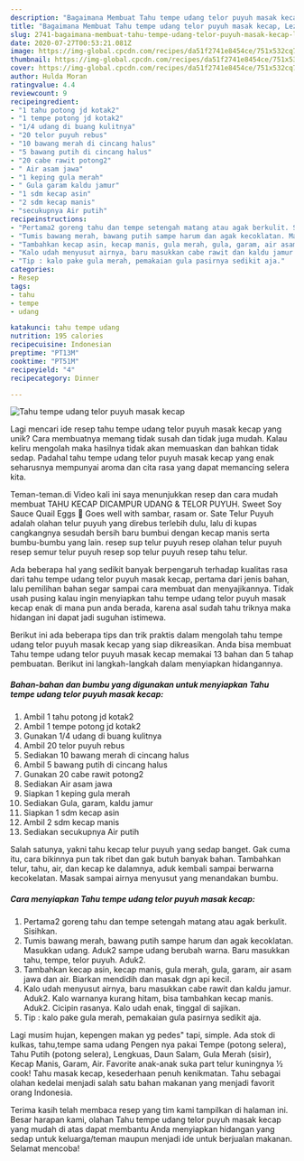 ```yaml
---
description: "Bagaimana Membuat Tahu tempe udang telor puyuh masak kecap, Lezat"
title: "Bagaimana Membuat Tahu tempe udang telor puyuh masak kecap, Lezat"
slug: 2741-bagaimana-membuat-tahu-tempe-udang-telor-puyuh-masak-kecap-lezat
date: 2020-07-27T00:53:21.081Z
image: https://img-global.cpcdn.com/recipes/da51f2741e8454ce/751x532cq70/tahu-tempe-udang-telor-puyuh-masak-kecap-foto-resep-utama.jpg
thumbnail: https://img-global.cpcdn.com/recipes/da51f2741e8454ce/751x532cq70/tahu-tempe-udang-telor-puyuh-masak-kecap-foto-resep-utama.jpg
cover: https://img-global.cpcdn.com/recipes/da51f2741e8454ce/751x532cq70/tahu-tempe-udang-telor-puyuh-masak-kecap-foto-resep-utama.jpg
author: Hulda Moran
ratingvalue: 4.4
reviewcount: 9
recipeingredient:
- "1 tahu potong jd kotak2"
- "1 tempe potong jd kotak2"
- "1/4 udang di buang kulitnya"
- "20 telor puyuh rebus"
- "10 bawang merah di cincang halus"
- "5 bawang putih di cincang halus"
- "20 cabe rawit potong2"
- " Air asam jawa"
- "1 keping gula merah"
- " Gula garam kaldu jamur"
- "1 sdm kecap asin"
- "2 sdm kecap manis"
- "secukupnya Air putih"
recipeinstructions:
- "Pertama2 goreng tahu dan tempe setengah matang atau agak berkulit. Sisihkan."
- "Tumis bawang merah, bawang putih sampe harum dan agak kecoklatan. Masukkan udang. Aduk2 sampe udang berubah warna. Baru masukkan tahu, tempe, telor puyuh. Aduk2."
- "Tambahkan kecap asin, kecap manis, gula merah, gula, garam, air asam jawa dan air. Biarkan mendidih dan masak dgn api kecil."
- "Kalo udah menyusut airnya, baru masukkan cabe rawit dan kaldu jamur. Aduk2. Kalo warnanya kurang hitam, bisa tambahkan kecap manis. Aduk2. Cicipin rasanya. Kalo udah enak, tinggal di sajikan."
- "Tip : kalo pake gula merah, pemakaian gula pasirnya sedikit aja."
categories:
- Resep
tags:
- tahu
- tempe
- udang

katakunci: tahu tempe udang 
nutrition: 195 calories
recipecuisine: Indonesian
preptime: "PT13M"
cooktime: "PT51M"
recipeyield: "4"
recipecategory: Dinner

---
```



![Tahu tempe udang telor puyuh masak kecap](https://img-global.cpcdn.com/recipes/da51f2741e8454ce/751x532cq70/tahu-tempe-udang-telor-puyuh-masak-kecap-foto-resep-utama.jpg)

Lagi mencari ide resep tahu tempe udang telor puyuh masak kecap yang unik? Cara membuatnya memang tidak susah dan tidak juga mudah. Kalau keliru mengolah maka hasilnya tidak akan memuaskan dan bahkan tidak sedap. Padahal tahu tempe udang telor puyuh masak kecap yang enak seharusnya mempunyai aroma dan cita rasa yang dapat memancing selera kita.

Teman-teman.di Video kali ini saya menunjukkan resep dan cara mudah membuat TAHU KECAP DICAMPUR UDANG &amp; TELOR PUYUH. Sweet Soy Sauce Quail Eggs 🍳 Goes well with sambar, rasam or. Sate Telur Puyuh adalah olahan telur puyuh yang direbus terlebih dulu, lalu di kupas cangkangnya sesudah bersih baru bumbui dengan kecap manis serta bumbu-bumbu yang lain. resep sup telur puyuh resep olahan telur puyuh resep semur telur puyuh resep sop telur puyuh resep tahu telur.

Ada beberapa hal yang sedikit banyak berpengaruh terhadap kualitas rasa dari tahu tempe udang telor puyuh masak kecap, pertama dari jenis bahan, lalu pemilihan bahan segar sampai cara membuat dan menyajikannya. Tidak usah pusing kalau ingin menyiapkan tahu tempe udang telor puyuh masak kecap enak di mana pun anda berada, karena asal sudah tahu triknya maka hidangan ini dapat jadi suguhan istimewa.


Berikut ini ada beberapa tips dan trik praktis dalam mengolah tahu tempe udang telor puyuh masak kecap yang siap dikreasikan. Anda bisa membuat Tahu tempe udang telor puyuh masak kecap memakai 13 bahan dan 5 tahap pembuatan. Berikut ini langkah-langkah dalam menyiapkan hidangannya.

<!--inarticleads1-->

##### Bahan-bahan dan bumbu yang digunakan untuk menyiapkan Tahu tempe udang telor puyuh masak kecap:

1. Ambil 1 tahu potong jd kotak2
1. Ambil 1 tempe potong jd kotak2
1. Gunakan 1/4 udang di buang kulitnya
1. Ambil 20 telor puyuh rebus
1. Sediakan 10 bawang merah di cincang halus
1. Ambil 5 bawang putih di cincang halus
1. Gunakan 20 cabe rawit potong2
1. Sediakan  Air asam jawa
1. Siapkan 1 keping gula merah
1. Sediakan  Gula, garam, kaldu jamur
1. Siapkan 1 sdm kecap asin
1. Ambil 2 sdm kecap manis
1. Sediakan secukupnya Air putih


Salah satunya, yakni tahu kecap telur puyuh yang sedap banget. Gak cuma itu, cara bikinnya pun tak ribet dan gak butuh banyak bahan. Tambahkan telur, tahu, air, dan kecap ke dalamnya, aduk kembali sampai berwarna kecokelatan. Masak sampai airnya menyusut yang menandakan bumbu. 

<!--inarticleads2-->

##### Cara menyiapkan Tahu tempe udang telor puyuh masak kecap:

1. Pertama2 goreng tahu dan tempe setengah matang atau agak berkulit. Sisihkan.
1. Tumis bawang merah, bawang putih sampe harum dan agak kecoklatan. Masukkan udang. Aduk2 sampe udang berubah warna. Baru masukkan tahu, tempe, telor puyuh. Aduk2.
1. Tambahkan kecap asin, kecap manis, gula merah, gula, garam, air asam jawa dan air. Biarkan mendidih dan masak dgn api kecil.
1. Kalo udah menyusut airnya, baru masukkan cabe rawit dan kaldu jamur. Aduk2. Kalo warnanya kurang hitam, bisa tambahkan kecap manis. Aduk2. Cicipin rasanya. Kalo udah enak, tinggal di sajikan.
1. Tip : kalo pake gula merah, pemakaian gula pasirnya sedikit aja.


Lagi musim hujan, kepengen makan yg pedes&#34; tapi, simple. Ada stok di kulkas, tahu,tempe sama udang Pengen nya pakai Tempe (potong selera), Tahu Putih (potong selera), Lengkuas, Daun Salam, Gula Merah (sisir), Kecap Manis, Garam, Air. Favorite anak-anak suka part telur kuningnya ½ cook! Tahu masak kecap, kesederhaan penuh kenikmatan. Tahu sebagai olahan kedelai menjadi salah satu bahan makanan yang menjadi favorit orang Indonesia. 

Terima kasih telah membaca resep yang tim kami tampilkan di halaman ini. Besar harapan kami, olahan Tahu tempe udang telor puyuh masak kecap yang mudah di atas dapat membantu Anda menyiapkan hidangan yang sedap untuk keluarga/teman maupun menjadi ide untuk berjualan makanan. Selamat mencoba!
